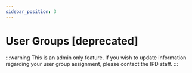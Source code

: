```yaml
---
sidebar_position: 3
---
```


# User Groups [deprecated]

:::warning
This is an admin only feature. If you wish to update information regarding your user group assignment,
please contact the IPD staff.
:::

